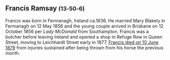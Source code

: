 ## Francis Ramsay <small>(13‑50‑6)</small>

Francis was born in Fermanagh, Ireland ca.1836. He married Mary Blakely in Fermanagh on 12 May 1856 and the young couple arrived in Brisbane on 12 October 1856 per *Lady McDonald* from Southampton. Francis was a butcher before leaving Ireland and opened a shop in Refuge Row in Queen Street, moving to Leichhardt Street early in 1877. [Francis died on 10 June 1879](https://trove.nla.gov.au/newspaper/article/888927?searchTerm=Francis%20Ramsay) from injuries sustained after being thrown from his horse the previous month.

<!-- https://onesearch.slq.qld.gov.au/permalink/61SLQ_INST/dls06p/alma99183513578002061 -->
